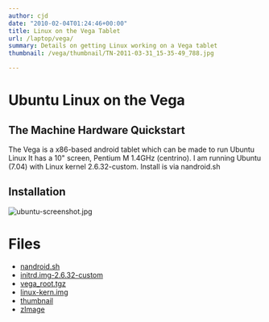```yaml
---
author: cjd
date: "2010-02-04T01:24:46+00:00"
title: Linux on the Vega Tablet
url: /laptop/vega/
summary: Details on getting Linux working on a Vega tablet
thumbnail: /vega/thumbnail/TN-2011-03-31_15-35-49_788.jpg

---
```

# Ubuntu Linux on the Vega

## The Machine Hardware Quickstart

The Vega is a x86-based android tablet which can be made to run Ubuntu Linux
It has a 10" screen, Pentium M 1.4GHz (centrino).
I am running Ubuntu (7.04) with Linux kernel 2.6.32-custom.
Install is via nandroid.sh

## Installation

![ubuntu-screenshot.jpg](/vega/ubuntu-screenshot.jpg)

# Files

* [nandroid.sh](/vega/nandroid.sh)
* [initrd.img-2.6.32-custom](/vega/initrd.img-2.6.32-custom)
* [vega_root.tgz](/vega/vega_root.tgz)
* [linux-kern.img](/vega/linux-kern.img)
* [thumbnail](/vega/thumbnail)
* [zImage](/vega/zImage)

